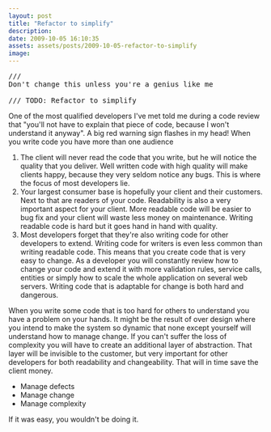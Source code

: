 ```yaml
---
layout: post
title: "Refactor to simplify"
description:
date: 2009-10-05 16:10:35
assets: assets/posts/2009-10-05-refactor-to-simplify
image: 
---
```


<pre class="brush:csharp">/// <summary>Don't change this unless you're a genius like me</summary>
/// TODO: Refactor to simplify</pre>
<p>One of the most qualified developers I've met told me during a code review that "you'll not have to explain that piece of code, because I won't understand it anyway".  A big red warning sign flashes in my head!  When you write code you have more than one audience</p>
<ol>
<li>The client will never read the code that you write, but he will notice the quality that you deliver. Well written code with high quality will make clients happy, because they very seldom notice any bugs.  This is where the focus of most developers lie.</li>
<li>Your largest consumer base is hopefully your client and their customers. Next to that are readers of your code. Readability is also a very important aspect for your client. More readable code will be easier to bug fix and your client will waste less money on maintenance.  Writing readable code is hard but it goes hand in hand with quality.</li>
<li>Most developers forget that they're also writing code for other developers to extend. Writing code for writers is even less common than writing readable code. This means that you create code that is very easy to change. As a developer you will constantly review how to change your code and extend it with more validation rules, service calls, entities or simply how to scale the whole application on several web servers.  Writing code that is adaptable for change is both hard and dangerous.</li>
</ol>
<p>When you write some code that is too hard for others to understand you have a problem on your hands. It might be the result of over design where you intend to make the system so dynamic that none except yourself will understand how to manage change. If you can't suffer the loss of complexity you will have to create an additional layer of abstraction. That layer will be invisible to the customer, but very important for other developers for both readability and changeability. That will in time save the client money.</p>
<ul>
<li>Manage defects</li>
<li>Manage change</li>
<li>Manage complexity</li>
</ul>
<p>If it was easy, you wouldn't be doing it.</p>
